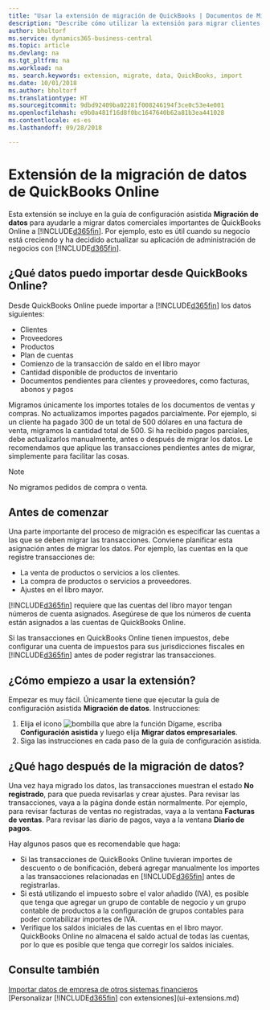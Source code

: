 ```yaml
---
title: "Usar la extensión de migración de QuickBooks | Documentos de Microsoft"
description: "Describe cómo utilizar la extensión para migrar clientes, proveedores, elementos y cuentas de QuickBooks Online a Business Central."
author: bholtorf
ms.service: dynamics365-business-central
ms.topic: article
ms.devlang: na
ms.tgt_pltfrm: na
ms.workload: na
ms. search.keywords: extension, migrate, data, QuickBooks, import
ms.date: 10/01/2018
ms.author: bholtorf
ms.translationtype: HT
ms.sourcegitcommit: 9dbd92409ba02281f008246194f3ce0c53e4e001
ms.openlocfilehash: e9b0a481f16d8f0bc1647640b62a81b3ea441028
ms.contentlocale: es-es
ms.lasthandoff: 09/28/2018

---
```


# <a name="the-quickbooks-online-data-migration-extension"></a>Extensión de la migración de datos de QuickBooks Online
Esta extensión se incluye en la guía de configuración asistida **Migración de datos** para ayudarle a migrar datos comerciales importantes de QuickBooks Online a [!INCLUDE[d365fin](includes/d365fin_md.md)]. Por ejemplo, esto es útil cuando su negocio está creciendo y ha decidido actualizar su aplicación de administración de negocios con [!INCLUDE[d365fin](includes/d365fin_md.md)].

## <a name="what-data-can-i-import-from-quickbooks-online"></a>¿Qué datos puedo importar desde QuickBooks Online?
Desde QuickBooks Online puede importar a [!INCLUDE[d365fin](includes/d365fin_md.md)] los datos siguientes:  

* Clientes
* Proveedores
* Productos
* Plan de cuentas
* Comienzo de la transacción de saldo en el libro mayor
* Cantidad disponible de productos de inventario
* Documentos pendientes para clientes y proveedores, como facturas, abonos y pagos

Migramos únicamente los importes totales de los documentos de ventas y compras. No actualizamos importes pagados parcialmente. Por ejemplo, si un cliente ha pagado 300 de un total de 500 dólares en una factura de venta, migramos la cantidad total de 500. Si ha recibido pagos parciales, debe actualizarlos manualmente, antes o después de migrar los datos. Le recomendamos que aplique las transacciones pendientes antes de migrar, simplemente para facilitar las cosas.

> [!NOTE]  
>   No migramos pedidos de compra o venta.

## <a name="before-you-start"></a>Antes de comenzar
Una parte importante del proceso de migración es especificar las cuentas a las que se deben migrar las transacciones. Conviene planificar esta asignación antes de migrar los datos. Por ejemplo, las cuentas en la que registre transacciones de:  

* La venta de productos o servicios a los clientes.
* La compra de productos o servicios a proveedores.  
* Ajustes en el libro mayor.  

[!INCLUDE[d365fin](includes/d365fin_md.md)] requiere que las cuentas del libro mayor tengan números de cuenta asignados. Asegúrese de que los números de cuenta están asignados a las cuentas de QuickBooks Online.

Si las transacciones en QuickBooks Online tienen impuestos, debe configurar una cuenta de impuestos para sus jurisdicciones fiscales en [!INCLUDE[d365fin](includes/d365fin_md.md)] antes de poder registrar las transacciones.

## <a name="how-do-i-start-using-the-extension"></a>¿Cómo empiezo a usar la extensión?
Empezar es muy fácil. Únicamente tiene que ejecutar la guía de configuración asistida **Migración de datos**. Instrucciones:

1. Elija el icono ![bombilla que abre la función Dígame](media/ui-search/search_small.png "Dígame que desea hacer"), escriba **Configuración asistida** y luego elija **Migrar datos empresariales**.
2. Siga las instrucciones en cada paso de la guía de configuración asistida.

## <a name="what-do-i-do-after-i-migrate-data"></a>¿Qué hago después de la migración de datos?
Una vez haya migrado los datos, las transacciones muestran el estado **No registrado**, para que pueda revisarlas y crear ajustes. Para revisar las transacciones, vaya a la página donde están normalmente. Por ejemplo, para revisar facturas de ventas no registradas, vaya a la ventana **Facturas de ventas**. Para revisar las diario de pagos, vaya a la ventana **Diario de pagos**.   

Hay algunos pasos que es recomendable que haga:

* Si las transacciones de QuickBooks Online tuvieran importes de descuento o de bonificación, deberá agregar manualmente los importes a las transacciones relacionadas en [!INCLUDE[d365fin](includes/d365fin_md.md)] antes de registrarlas.
* Si está utilizando el impuesto sobre el valor añadido (IVA), es posible que tenga que agregar un grupo de contable de negocio y un grupo contable de productos a la configuración de grupos contables para poder contabilizar importes de IVA.
* Verifique los saldos iniciales de las cuentas en el libro mayor. QuickBooks Online no almacena el saldo actual de todas las cuentas, por lo que es posible que tenga que corregir los saldos iniciales.

## <a name="see-also"></a>Consulte también
[Importar datos de empresa de otros sistemas financieros](across-import-data-configuration-packages.md)  
[Personalizar [!INCLUDE[d365fin](includes/d365fin_md.md)] con extensiones](ui-extensions.md)  

